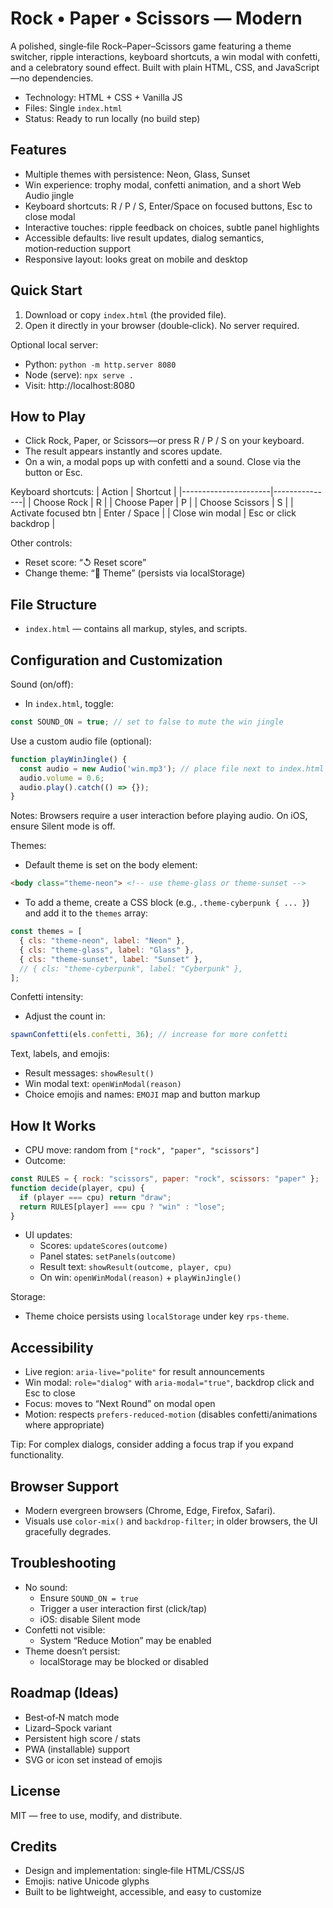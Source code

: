 # Rock • Paper • Scissors — Modern

A polished, single‑file Rock–Paper–Scissors game featuring a theme switcher, ripple interactions, keyboard shortcuts, a win modal with confetti, and a celebratory sound effect. Built with plain HTML, CSS, and JavaScript—no dependencies.

- Technology: HTML + CSS + Vanilla JS
- Files: Single `index.html`
- Status: Ready to run locally (no build step)

## Features

- Multiple themes with persistence: Neon, Glass, Sunset
- Win experience: trophy modal, confetti animation, and a short Web Audio jingle
- Keyboard shortcuts: R / P / S, Enter/Space on focused buttons, Esc to close modal
- Interactive touches: ripple feedback on choices, subtle panel highlights
- Accessible defaults: live result updates, dialog semantics, motion‑reduction support
- Responsive layout: looks great on mobile and desktop

## Quick Start

1) Download or copy `index.html` (the provided file).
2) Open it directly in your browser (double‑click). No server required.

Optional local server:
- Python: `python -m http.server 8080`
- Node (serve): `npx serve .`
- Visit: http://localhost:8080

## How to Play

- Click Rock, Paper, or Scissors—or press R / P / S on your keyboard.
- The result appears instantly and scores update.
- On a win, a modal pops up with confetti and a sound. Close via the button or Esc.

Keyboard shortcuts:
| Action                | Shortcut      |
|----------------------|---------------|
| Choose Rock          | R             |
| Choose Paper         | P             |
| Choose Scissors      | S             |
| Activate focused btn | Enter / Space |
| Close win modal      | Esc or click backdrop |

Other controls:
- Reset score: “↺ Reset score”
- Change theme: “🎨 Theme” (persists via localStorage)

## File Structure

- `index.html` — contains all markup, styles, and scripts.

## Configuration and Customization

Sound (on/off):
- In `index.html`, toggle:
```js
const SOUND_ON = true; // set to false to mute the win jingle
```

Use a custom audio file (optional):
```js
function playWinJingle() {
  const audio = new Audio('win.mp3'); // place file next to index.html
  audio.volume = 0.6;
  audio.play().catch(() => {});
}
```
Notes: Browsers require a user interaction before playing audio. On iOS, ensure Silent mode is off.

Themes:
- Default theme is set on the body element:
```html
<body class="theme-neon"> <!-- use theme-glass or theme-sunset -->
```
- To add a theme, create a CSS block (e.g., `.theme-cyberpunk { ... }`) and add it to the `themes` array:
```js
const themes = [
  { cls: "theme-neon", label: "Neon" },
  { cls: "theme-glass", label: "Glass" },
  { cls: "theme-sunset", label: "Sunset" },
  // { cls: "theme-cyberpunk", label: "Cyberpunk" },
];
```

Confetti intensity:
- Adjust the count in:
```js
spawnConfetti(els.confetti, 36); // increase for more confetti
```

Text, labels, and emojis:
- Result messages: `showResult()`
- Win modal text: `openWinModal(reason)`
- Choice emojis and names: `EMOJI` map and button markup

## How It Works

- CPU move: random from `["rock", "paper", "scissors"]`
- Outcome:
```js
const RULES = { rock: "scissors", paper: "rock", scissors: "paper" };
function decide(player, cpu) {
  if (player === cpu) return "draw";
  return RULES[player] === cpu ? "win" : "lose";
}
```
- UI updates:
  - Scores: `updateScores(outcome)`
  - Panel states: `setPanels(outcome)`
  - Result text: `showResult(outcome, player, cpu)`
  - On win: `openWinModal(reason)` + `playWinJingle()`

Storage:
- Theme choice persists using `localStorage` under key `rps-theme`.

## Accessibility

- Live region: `aria-live="polite"` for result announcements
- Win modal: `role="dialog"` with `aria-modal="true"`, backdrop click and Esc to close
- Focus: moves to “Next Round” on modal open
- Motion: respects `prefers-reduced-motion` (disables confetti/animations where appropriate)

Tip: For complex dialogs, consider adding a focus trap if you expand functionality.

## Browser Support

- Modern evergreen browsers (Chrome, Edge, Firefox, Safari).
- Visuals use `color-mix()` and `backdrop-filter`; in older browsers, the UI gracefully degrades.

## Troubleshooting

- No sound:
  - Ensure `SOUND_ON = true`
  - Trigger a user interaction first (click/tap)
  - iOS: disable Silent mode
- Confetti not visible:
  - System “Reduce Motion” may be enabled
- Theme doesn’t persist:
  - localStorage may be blocked or disabled

## Roadmap (Ideas)

- Best‑of‑N match mode
- Lizard–Spock variant
- Persistent high score / stats
- PWA (installable) support
- SVG or icon set instead of emojis

## License

MIT — free to use, modify, and distribute.

## Credits

- Design and implementation: single‑file HTML/CSS/JS
- Emojis: native Unicode glyphs
- Built to be lightweight, accessible, and easy to customize